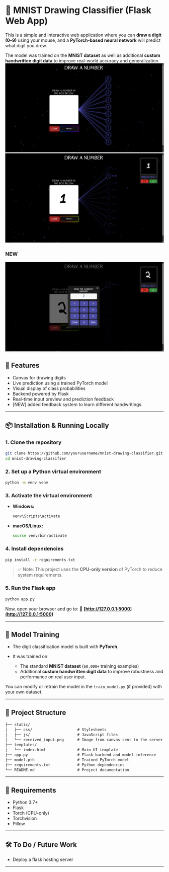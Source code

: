 # 🧠 MNIST Drawing Classifier (Flask Web App)

This is a simple and interactive web application where you can **draw a digit (0–9)** using your mouse, and a **PyTorch-based neural network** will predict what digit you drew.

The model was trained on the **MNIST dataset** as well as additional **custom handwritten digit data** to improve real-world accuracy and generalization.
![alt text](img/empty.png)
![alt text](img/pred.png)
### NEW
![alt text](img/kepad.png)
## 🚀 Features

- Canvas for drawing digits
- Live prediction using a trained PyTorch model
- Visual display of class probabilities
- Backend powered by Flask
- Real-time input preview and prediction feedback
- [NEW] added feedback system to learn different handwritings.

---

## 📦 Installation & Running Locally

### 1. Clone the repository

```bash
git clone https://github.com/yourusername/mnist-drawing-classifier.git
cd mnist-drawing-classifier
````

### 2. Set up a Python virtual environment

```bash
python -m venv venv
```

### 3. Activate the virtual environment

* **Windows:**

  ```bash
  venv\Scripts\activate
  ```

* **macOS/Linux:**

  ```bash
  source venv/bin/activate
  ```

### 4. Install dependencies

```bash
pip install -r requirements.txt
```

> ✅ Note: This project uses the **CPU-only version** of PyTorch to reduce system requirements.

### 5. Run the Flask app

```bash
python app.py
```

Now, open your browser and go to:
📍 **[http://127.0.0.1:5000](http://127.0.0.1:5000)**

---

## 🧠 Model Training

* The digit classification model is built with **PyTorch**.
* It was trained on:

  * The standard **MNIST dataset** (`60,000+` training examples)
  * Additional **custom handwritten digit data** to improve robustness and performance on real user input.

You can modify or retrain the model in the `train_model.py` (if provided) with your own dataset.

---

## 📁 Project Structure

```
├── static/
│   ├── css/                    # Stylesheets
│   ├── js/                     # JavaScript files
│   └── received_input.png      # Image from canvas sent to the server
├── templates/
│   └── index.html              # Main UI template
├── app.py                      # Flask backend and model inference
├── model.pth                   # Trained PyTorch model
├── requirements.txt            # Python dependencies
└── README.md                   # Project documentation
```

---

## 📌 Requirements

* Python 3.7+
* Flask
* Torch (CPU-only)
* Torchvision
* Pillow

---

## 🛠️ To Do / Future Work

* Deploy a flask hosting server

---